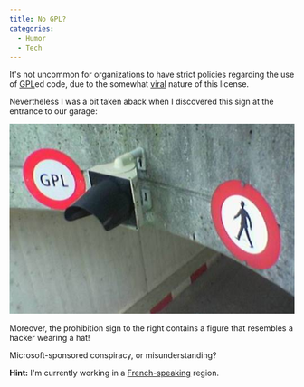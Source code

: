 ```yaml
---
title: No GPL?
categories:
  - Humor
  - Tech
---
```


It's not uncommon for organizations to have strict policies regarding the use of [GPL](http://www.gnu.org/copyleft/gpl.html)ed code, due to the somewhat [viral](http://en.wikipedia.org/wiki/Copyleft#Is_copyleft_.22viral.22.3F) nature of this license.

Nevertheless I was a bit taken aback when I discovered this sign at the entrance to our garage:

![GPL Prohibited?](/2007/09/07/no-gpl/gpl.jpg)

Moreover, the prohibition sign to the right contains a figure that resembles a hacker wearing a hat!

Microsoft-sponsored conspiracy, or misunderstanding?

**Hint:** I'm currently working in a [French-speaking](http://www.google.com/search?q=define:GPL&defl=fr) region.
